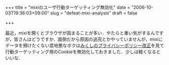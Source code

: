 +++
title = "mixiのユーザ行動ターゲッティング無効化"
date = "2006-10-03T19:36:03+09:00"
slug = "defeat-mixi-analysis"
draft = false

+++

<p>最近，mixiを開くとブラウザが固まることが多い．やたらと重い気がするんですが，皆さんはどうですか．面倒だから原因の追究とかやっていませんが，mixiにデータを預けたくない意地悪なボクは<a href="http://subtech.g.hatena.ne.jp/secondlife/20060925/1159195711" target="_blank">みくしのプライバシーポリシー改正</a>を見て行動ターゲッティング用のCookieを無効化しておきました．少しは軽くなるといいな．</p>
